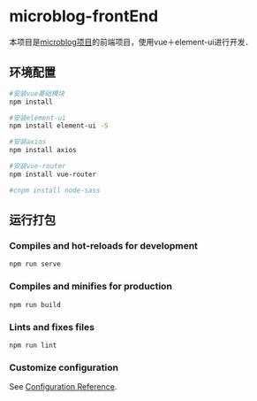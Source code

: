 # microblog-frontEnd

本项目是[microblog项目](https://github.com/lgjlife/micro-blog)的前端项目，使用vue＋element-ui进行开发．

## 环境配置

```bash
#安装vue基础模块
npm install

#安装element-ui
npm install element-ui -S

#安装axios
npm install axios

#安装vue-router
npm install vue-router

#cnpm install node-sass
```

## 运行打包

### Compiles and hot-reloads for development
```
npm run serve
```

### Compiles and minifies for production
```
npm run build
```

### Lints and fixes files
```
npm run lint
```

### Customize configuration
See [Configuration Reference](https://cli.vuejs.org/config/).
